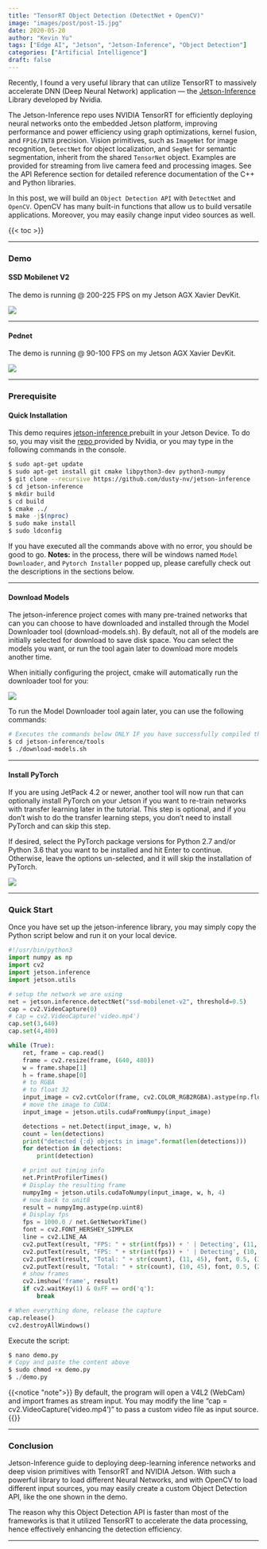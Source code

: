 ```yaml
---
title: "TensorRT Object Detection (DetectNet + OpenCV)"
image: "images/post/post-15.jpg"
date: 2020-05-20
author: "Kevin Yu"
tags: ["Edge AI", "Jetson", "Jetson-Inference", "Object Detection"]
categories: ["Artificial Intelligence"]
draft: false
---
```


Recently, I found a very useful library that can utilize TensorRT to massively accelerate DNN (Deep Neural Network) application — the [ Jetson-Inference ](https://github.com/dusty-nv/jetson-inference) Library developed by Nvidia.

The Jetson-Inference repo uses NVIDIA TensorRT for efficiently deploying neural networks onto the embedded Jetson platform, improving performance and power efficiency using graph optimizations, kernel fusion, and `FP16/INT8` precision. Vision primitives, such as `ImageNet` for image recognition, `DetectNet` for object localization, and `SegNet` for semantic segmentation, inherit from the shared `TensorNet` object. Examples are provided for streaming from live camera feed and processing images. See the API Reference section for detailed reference documentation of the C++ and Python libraries.

In this post, we will build an `Object Detection API` with `DetectNet` and `OpenCV`. OpenCV has many built-in functions that allow us to build versatile applications. Moreover, you may easily change input video sources as well.

{{< toc >}}

---

### Demo

#### SSD Mobilenet V2

The demo is running @ 200-225 FPS on my Jetson AGX Xavier DevKit.

![](https://objectstorage.ap-tokyo-1.oraclecloud.com/n/nrmjjlvckvsb/b/blog-content-20211009/o/post-15-Screen-Shot-2020-05-15-at-3.36.11-PM-2048x1152.png)

---

#### Pednet

The demo is running @ 90-100 FPS on my Jetson AGX Xavier DevKit.

![](https://objectstorage.ap-tokyo-1.oraclecloud.com/n/nrmjjlvckvsb/b/blog-content-20211009/o/post-15-detectnet-demo006-2048x807.png)

---

### Prerequisite

#### Quick Installation

This demo requires [ jetson-inference ](https://github.com/dusty-nv/jetson-inference) prebuilt in your Jetson Device. To do so, you may visit the [ repo ](https://github.com/dusty-nv/jetson-inference/blob/master/docs/building-repo-2.md) provided by Nvidia, or you may type in the following commands in the console.

```bash
$ sudo apt-get update
$ sudo apt-get install git cmake libpython3-dev python3-numpy
$ git clone --recursive https://github.com/dusty-nv/jetson-inference
$ cd jetson-inference
$ mkdir build
$ cd build
$ cmake ../
$ make -j$(nproc)
$ sudo make install
$ sudo ldconfig
```

If you have executed all the commands above with no error, you should be good to go. **Notes:** in the process, there will be windows named `Model Downloader`, and `Pytorch Installer` popped up, please carefully check out the descriptions in the sections below.

---

#### Download Models

The jetson-inference project comes with many pre-trained networks that can you can choose to have downloaded and installed through the Model Downloader tool (download-models.sh). By default, not all of the models are initially selected for download to save disk space. You can select the models you want, or run the tool again later to download more models another time.

When initially configuring the project, cmake will automatically run the downloader tool for you:

![](https://objectstorage.ap-tokyo-1.oraclecloud.com/n/nrmjjlvckvsb/b/blog-content-20211009/o/post-15-download-models.jpg)

To run the Model Downloader tool again later, you can use the following commands:

```bash
# Executes the commands below ONLY IF you have successfully compiled the jetson-inference library
$ cd jetson-inference/tools
$ ./download-models.sh
```

---

#### Install PyTorch

If you are using JetPack 4.2 or newer, another tool will now run that can optionally install PyTorch on your Jetson if you want to re-train networks with transfer learning later in the tutorial. This step is optional, and if you don’t wish to do the transfer learning steps, you don’t need to install PyTorch and can skip this step.

If desired, select the PyTorch package versions for Python 2.7 and/or Python 3.6 that you want to be installed and hit Enter to continue. Otherwise, leave the options un-selected, and it will skip the installation of PyTorch.

![](https://objectstorage.ap-tokyo-1.oraclecloud.com/n/nrmjjlvckvsb/b/blog-content-20211009/o/post-15-pytorch-installer.jpg)

---

### Quick Start

Once you have set up the jetson-inference library, you may simply copy the Python script below and run it on your local device.

```python
#!/usr/bin/python3
import numpy as np
import cv2
import jetson.inference
import jetson.utils

# setup the network we are using
net = jetson.inference.detectNet("ssd-mobilenet-v2", threshold=0.5)
cap = cv2.VideoCapture(0)
# cap = cv2.VideoCapture('video.mp4')
cap.set(3,640)
cap.set(4,480)

while (True):
    ret, frame = cap.read()
    frame = cv2.resize(frame, (640, 480))
    w = frame.shape[1]
    h = frame.shape[0]
    # to RGBA
    # to float 32
    input_image = cv2.cvtColor(frame, cv2.COLOR_RGB2RGBA).astype(np.float32)
    # move the image to CUDA:
    input_image = jetson.utils.cudaFromNumpy(input_image)

    detections = net.Detect(input_image, w, h)
    count = len(detections)
    print("detected {:d} objects in image".format(len(detections)))
    for detection in detections:
        print(detection)

    # print out timing info
    net.PrintProfilerTimes()
    # Display the resulting frame
    numpyImg = jetson.utils.cudaToNumpy(input_image, w, h, 4)
    # now back to unit8
    result = numpyImg.astype(np.uint8)
    # Display fps
    fps = 1000.0 / net.GetNetworkTime()
    font = cv2.FONT_HERSHEY_SIMPLEX
    line = cv2.LINE_AA
    cv2.putText(result, "FPS: " + str(int(fps)) + ' | Detecting', (11, 20), font, 0.5, (32, 32, 32), 4, line)
    cv2.putText(result, "FPS: " + str(int(fps)) + ' | Detecting', (10, 20), font, 0.5, (240, 240, 240), 1, line)
    cv2.putText(result, "Total: " + str(count), (11, 45), font, 0.5, (32, 32, 32), 4, line)
    cv2.putText(result, "Total: " + str(count), (10, 45), font, 0.5, (240, 240, 240), 1, line)
    # show frames
    cv2.imshow('frame', result)
    if cv2.waitKey(1) & 0xFF == ord('q'):
        break

# When everything done, release the capture
cap.release()
cv2.destroyAllWindows()
```

Execute the script:

```python
$ nano demo.py
# Copy and paste the content above
$ sudo chmod +x demo.py
$ ./demo.py
```

{{<notice "note">}}
By default, the program will open a V4L2 (WebCam) and import frames as stream input. You may modify the line “cap = cv2.VideoCapture(‘video.mp4’)” to pass a custom video file as input source.
{{</notice>}}

---

### Conclusion

Jetson-Inference guide to deploying deep-learning inference networks and deep vision primitives with TensorRT and NVIDIA Jetson. With such a powerful library to load different Neural Networks, and with OpenCV to load different input sources, you may easily create a custom Object Detection API, like the one shown in the demo.

The reason why this Object Detection API is faster than most of the frameworks is that it utilized TensorRT to accelerate the data processing, hence effectively enhancing the detection efficiency.

---
